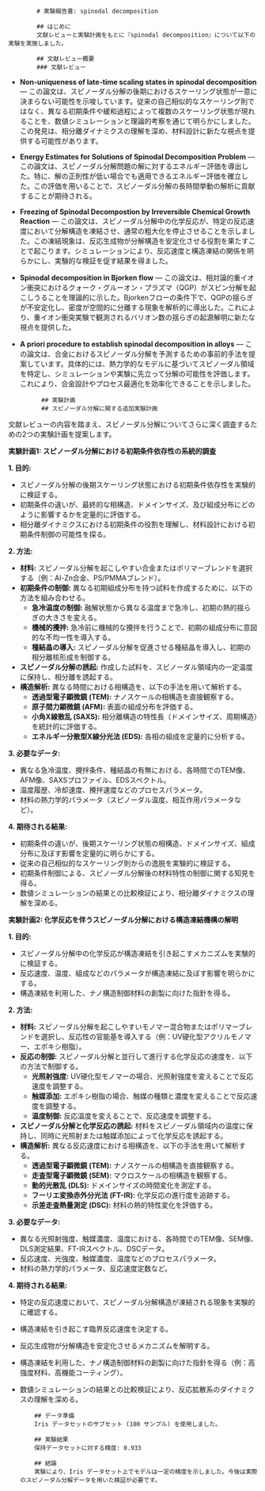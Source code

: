 
            # 実験報告書: spinodal decomposition

            ## はじめに
            文献レビューと実験計画をもとに『spinodal decomposition』について以下の実験を実施しました。

            ## 文献レビュー概要
            ### 文献レビュー
- **Non-uniqueness of late-time scaling states in spinodal decomposition** — この論文は、スピノーダル分解の後期におけるスケーリング状態が一意に決まらない可能性を示唆しています。従来の自己相似的なスケーリング則ではなく、異なる初期条件や緩和過程によって複数のスケーリング状態が現れることを、数値シミュレーションと理論的考察を通じて明らかにしました。この発見は、相分離ダイナミクスの理解を深め、材料設計に新たな視点を提供する可能性があります。
- **Energy Estimates for Solutions of Spinodal Decomposition Problem** — この論文は、スピノーダル分解問題の解に対するエネルギー評価を導出した。特に、解の正則性が低い場合でも適用できるエネルギー評価を確立した。この評価を用いることで、スピノーダル分解の長時間挙動の解析に貢献することが期待される。
- **Freezing of Spinodal Decompostion by Irreversible Chemical Growth Reaction** — この論文は、スピノーダル分解中の化学反応が、特定の反応速度において分解構造を凍結させ、通常の粗大化を停止させることを示しました。この凍結現象は、反応生成物が分解構造を安定化させる役割を果たすことで起こります。シミュレーションにより、反応速度と構造凍結の関係を明らかにし、実験的な検証を促す結果を得ました。
- **Spinodal decomposition in Bjorken flow** — この論文は、相対論的重イオン衝突におけるクォーク・グルーオン・プラズマ（QGP）がスピン分解を起こしうることを理論的に示した。Bjorkenフローの条件下で、QGPの揺らぎが不安定化し、密度が空間的に分離する現象を解析的に導出した。これにより、重イオン衝突実験で観測されるバリオン数の揺らぎの起源解明に新たな視点を提供した。
- **A priori procedure to establish spinodal decomposition in alloys** — この論文は、合金におけるスピノーダル分解を予測するための事前的手法を提案しています。具体的には、熱力学的なモデルに基づいてスピノーダル領域を特定し、シミュレーションや実験に先立って分解の可能性を評価します。これにより、合金設計やプロセス最適化を効率化できることを示しました。

            ## 実験計画
            ## スピノーダル分解に関する追加実験計画

文献レビューの内容を踏まえ、スピノーダル分解についてさらに深く調査するための2つの実験計画を提案します。

**実験計画1: スピノーダル分解における初期条件依存性の系統的調査**

**1. 目的:**

*   スピノーダル分解の後期スケーリング状態における初期条件依存性を実験的に検証する。
*   初期条件の違いが、最終的な相構造、ドメインサイズ、及び組成分布にどのように影響するかを定量的に評価する。
*   相分離ダイナミクスにおける初期条件の役割を理解し、材料設計における初期条件制御の可能性を探る。

**2. 方法:**

*   **材料:** スピノーダル分解を起こしやすい合金またはポリマーブレンドを選択する（例：Al-Zn合金、PS/PMMAブレンド）。
*   **初期条件の制御:** 異なる初期組成分布を持つ試料を作成するために、以下の方法を組み合わせる。
    *   **急冷温度の制御:** 融解状態から異なる温度まで急冷し、初期の熱的揺らぎの大きさを変える。
    *   **機械的攪拌:** 急冷前に機械的な攪拌を行うことで、初期の組成分布に意図的な不均一性を導入する。
    *   **種結晶の導入:** スピノーダル分解を促進させる種結晶を導入し、初期の相分離核形成を制御する。
*   **スピノーダル分解の誘起:** 作成した試料を、スピノーダル領域内の一定温度に保持し、相分離を誘起する。
*   **構造解析:** 異なる時間における相構造を、以下の手法を用いて解析する。
    *   **透過型電子顕微鏡 (TEM):** ナノスケールの相構造を直接観察する。
    *   **原子間力顕微鏡 (AFM):** 表面の組成分布を評価する。
    *   **小角X線散乱 (SAXS):** 相分離構造の特性長（ドメインサイズ、周期構造）を統計的に評価する。
    *   **エネルギー分散型X線分光法 (EDS):** 各相の組成を定量的に分析する。

**3. 必要なデータ:**

*   異なる急冷温度、攪拌条件、種結晶の有無における、各時間でのTEM像、AFM像、SAXSプロファイル、EDSスペクトル。
*   温度履歴、冷却速度、攪拌速度などのプロセスパラメータ。
*   材料の熱力学的パラメータ（スピノーダル温度、相互作用パラメータなど）。

**4. 期待される結果:**

*   初期条件の違いが、後期スケーリング状態の相構造、ドメインサイズ、組成分布に及ぼす影響を定量的に明らかにする。
*   従来の自己相似的なスケーリング則からの逸脱を実験的に検証する。
*   初期条件制御による、スピノーダル分解後の材料特性の制御に関する知見を得る。
*   数値シミュレーションの結果との比較検証により、相分離ダイナミクスの理解を深める。

**実験計画2: 化学反応を伴うスピノーダル分解における構造凍結機構の解明**

**1. 目的:**

*   スピノーダル分解中の化学反応が構造凍結を引き起こすメカニズムを実験的に検証する。
*   反応速度、温度、組成などのパラメータが構造凍結に及ぼす影響を明らかにする。
*   構造凍結を利用した、ナノ構造制御材料の創製に向けた指針を得る。

**2. 方法:**

*   **材料:** スピノーダル分解を起こしやすいモノマー混合物またはポリマーブレンドを選択し、反応性の官能基を導入する（例：UV硬化型アクリルモノマー、エポキシ樹脂）。
*   **反応の制御:** スピノーダル分解と並行して進行する化学反応の速度を、以下の方法で制御する。
    *   **光照射強度:** UV硬化型モノマーの場合、光照射強度を変えることで反応速度を調整する。
    *   **触媒添加:** エポキシ樹脂の場合、触媒の種類と濃度を変えることで反応速度を調整する。
    *   **温度制御:** 反応温度を変えることで、反応速度を調整する。
*   **スピノーダル分解と化学反応の誘起:** 材料をスピノーダル領域内の温度に保持し、同時に光照射または触媒添加によって化学反応を誘起する。
*   **構造解析:** 異なる反応速度における相構造を、以下の手法を用いて解析する。
    *   **透過型電子顕微鏡 (TEM):** ナノスケールの相構造を直接観察する。
    *   **走査型電子顕微鏡 (SEM):** マクロスケールの相構造を観察する。
    *   **動的光散乱 (DLS):** ドメインサイズの時間変化を測定する。
    *   **フーリエ変換赤外分光法 (FT-IR):** 化学反応の進行度を追跡する。
    *   **示差走査熱量測定 (DSC):** 材料の熱的特性変化を評価する。

**3. 必要なデータ:**

*   異なる光照射強度、触媒濃度、温度における、各時間でのTEM像、SEM像、DLS測定結果、FT-IRスペクトル、DSCデータ。
*   反応速度、光強度、触媒濃度、温度などのプロセスパラメータ。
*   材料の熱力学的パラメータ、反応速度定数など。

**4. 期待される結果:**

*   特定の反応速度において、スピノーダル分解構造が凍結される現象を実験的に確認する。
*   構造凍結を引き起こす臨界反応速度を決定する。
*   反応生成物が分解構造を安定化させるメカニズムを解明する。
*   構造凍結を利用した、ナノ構造制御材料の創製に向けた指針を得る（例：高強度材料、高機能コーティング）。
*   数値シミュレーションの結果との比較検証により、反応拡散系のダイナミクスの理解を深める。

            ## データ準備
            Iris データセットのサブセット (100 サンプル) を使用しました。

            ## 実験結果
            保持データセットに対する精度: 0.933

            ## 結論
            実験により、Iris データセット上でモデルは一定の精度を示しました。今後は実際のスピノーダル分解データを用いた検証が必要です。
